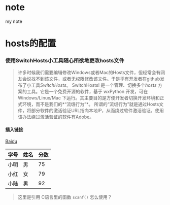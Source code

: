 # note
my note


# hosts的配置 
### 使用SwitchHosts小工具随心所欲地更改hosts文件
>许多时候我们需要编辑修改Windows或者Mac的Hosts文件，但经常会有网友会说找不到该文件，或者无权限修改该文件。于是乎有开发者在github发布了小工具*SwitchHosts*。
SwitchHosts! 是一个管理、切换多个*hosts* 方案的工具。它是一个免费开源的软件，基于 wxPython 开发，可在 Windows/Linux/Mac 下运行。其主要目的是方便开发者切换开发环境和正式环境，而不是我们的*“流氓行为”*。
所谓的“流氓行为”就是通过Hosts文件，将部分软件的激活验证URL指向本地IP，从而绕过软件激活验证。使用该办法绕过激活验证的软件有Adobe。
#### 插入链接
[Baidu](http://baidu.com)

学号|姓名|分数
-|-|-
小明|男|75
小红|女|79
小陆|男|92
>这里是引用
	C语言里的函数 `scanf()` 怎么使用？